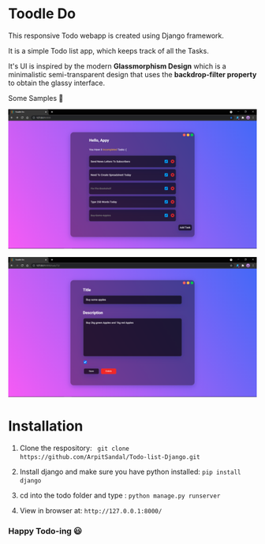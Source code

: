 # Toodle Do

This responsive Todo webapp is created using Django framework.

It is a simple Todo list app, which keeps track of all the Tasks.

It's UI is inspired by the modern **Glassmorphism Design** which
is a minimalistic semi-transparent design that uses the **backdrop-filter property**
to obtain the glassy interface.

Some Samples :rocket:


![Sample1](Sample_img/img1.png)


![Sample2](Sample_img/img.png)


# Installation

1. Clone the respository: ``` git clone https://github.com/ArpitSandal/Todo-list-Django.git```

2. Install django and make sure you have python installed: ``` pip install django ```

3. cd into the todo folder and type : ``` python manage.py runserver ```

4. View in browser at: ``` http://127.0.0.1:8000/ ```


### Happy Todo-ing :smiley: